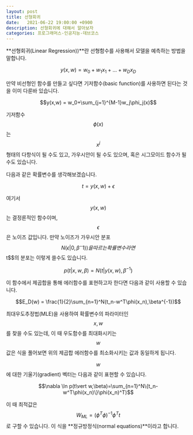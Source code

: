 ```yaml
---
layout: post
title: 선형회귀
date:   2021-06-22 19:00:00 +0900
description: 선형회귀에 대해서 알아보자
categories: 프로그래머스-인공지능-데브코스
---
```


**선형회귀(Linear Regression))**란 선형함수를 사용해서 모델을 예측하는 방법을 말합니다.

$$y(x,w)=w_0+w_1x_1+...+w_Dx_D$$

만약 비선형인 함수를 만들고 싶다면 기저함수(basic function)를 사용하면 된다는 것을 이미 다룬바 있습니다.

$$y(x,w) = w_0+\sum_{j=1}^{M-1}w_j\phi_j(x)$$

기저함수 $$\phi(x)$$는 $$x^j$$ 형태의 다항식이 될 수도 있고, 가우시안이 될 수도 있으며, 혹은 시그모이드 함수가 될 수도 있습니다.

다음과 같은 확률변수를 생각해보겠습니다.

$$t = y(x,w) + \epsilon$$

여기서 $$y(x, w)$$는 결정론적인 함수이며, $$\epsilon$$은 노이즈 값입니다. 만약 노이즈가 가우시안 분포 $$N(\epsilon\vert 0,\beta^-1))을 따르는 확률변수라면 $$t$$의 분포는 이렇게 쓸수도 있습니다.

$$p(t\vert x,w,\beta) = N(t\vert y(x,w),\beta^{-1})$$

이 함수에서 제곱합을 통해 에러함수를 표현하고자 한다면 다음과 같이 사용할 수 있습니다.

$$E_D(w) = \frac{1}{2}\sum_{n=1}^N(t_n-w^T\phi(x_n),\beta^{-1})$$

최대우도추정법(MLE)을 사용하여 확률변수의 파라미터인 $$x,w$$를 찾을 수도 있는데, 이 때 우도함수를 최대화시키는 $$w$$ 값은 식을 풀어보면 위의 제곱합 에러함수를 최소화시키는 값과 동일하게 됩니다.

$$w$$에 대한 기울기(gradient) 벡터는 다음과 같이 표현할 수 있습니다.

$$\nabla \ln p(t\vert w,\beta)=\sum_{n=1}^N\{t_n-w^T\phi(x_n)\}\phi(x_n)^T)$$

이 때 최적값은 $$W_{ML}=(\phi^T\phi)^{-1}\phi^Tt$$로 구할 수 있습니다. 이 식을 **정규방정식(normal equations)**이라고 합니다.
